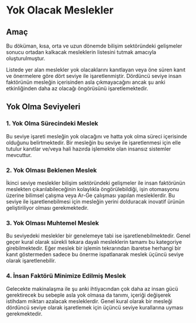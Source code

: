 # Yok Olacak Meslekler

## Amaç

Bu döküman, kısa, orta ve uzun dönemde bilişim sektöründeki gelişmeler sonucu ortadan kalkacak mesleklerin listesini tutmak amacıyla oluşturulmuştur.

Listede yer alan meslekler yok olacaklarını kanıtlayan veya öne süren kanıt ve önermelere göre dört seviye ile işaretlenmiştir. Dördüncü seviye insan faktörünün mesleğin içerisinden asla çıkmayacağını ancak şu anki etkinliğinden daha az olacağı öngörüsünü işaretlemektedir. 

## Yok Olma Seviyeleri

### 1. Yok Olma Sürecindeki Meslek

Bu seviye işareti mesleğin yok olacağını ve hatta yok olma süreci içerisinde olduğunu belirtmektedir. Bir mesleğin bu seviye ile işaretlenmesi için elle tutulur kanıtlar ve/veya hali hazırda işlemekte olan insansız sistemler mevcuttur.

### 2. Yok Olması Beklenen Meslek

İkinci seviye meslekler bilişim sektöründeki gelişmeler ile insan faktörünün meslekten çıkarılabileceğinin kolaylıkla öngörülebildiği, işin otomasyonu üzerine bilimsel çalışma veya Ar-Ge çalışması yapılan mesleklerdir. Bu seviye ile işaretlenebilmesi için mesleğin yerini dolduracak inovatif ürünün geliştiriliyor olması gerekmektedir.

### 3. Yok Olması Muhtemel Meslek

Bu seviyedeki meslekler bir genelemeye tabi ise işaretlenebilmektedir. Genel geçer kural olarak sürekli tekara dayalı mesleklerin tamamı bu kategoriye girebilmektedir. Eğer meslek bir işlemin tekrarından ibaretse herhangi bir kanıt göstermeden sadece bu önerme ispatlanarak meslek üçüncü seviye olarak işaretlenebilir.

### 4. İnsan Faktörü Minimize Edilmiş Meslek

Gelecekte makinalaşma ile şu anki ihtiyacından çok daha az insan gücü gerektirecek bu sebeple asla yok olmasa da tanımı, içeriği değişerek istihdam miktarı azalacak mesleklerdir. Genel kural olarak bir mesleği dördüncü seviye olarak işaretlemek için üçüncü seviye kurallarına uyması gerekmektedir.
